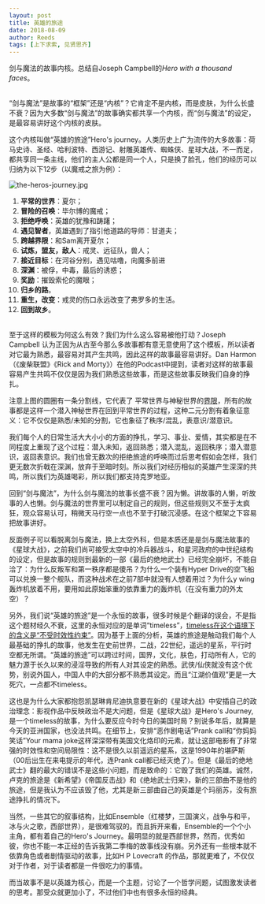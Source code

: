 ```yaml
---
layout: post
title: 英雄的旅途
date: 2018-08-09
author: Reeds
tags: [上下求索, 见贤思齐]
---
```


 剑与魔法的故事内核。总结自Joseph Campbell的*Hero with a thousand faces*。

<!--- more --->

<br>“剑与魔法”是故事的“框架”还是“内核”？它肯定不是内核，而是皮肤，为什么长盛不衰？因为大多数“剑与魔法”的故事确实都共享一个内核，而“剑与魔法”的设定，是最容易讲好这个内核的皮肤。

这个内核叫做“英雄的旅途”Hero's journey。人类历史上广为流传的大多故事：荷马史诗、圣经、哈利波特、西游记、射雕英雄传、蜘蛛侠、星球大战，不一而足，都共享同一条主线，他们的主人公都是同一个人，只是换了脸孔，他们的经历可以归纳为以下12步（以魔戒之旅为例）：



![the-heros-journey.jpg](https://s2.loli.net/2022/01/12/K74Ym3uNEMflGkj.jpg)



1. **平常的世界**：夏尔；
2. **冒险的召唤**：毕尔博的魔戒；
3. **拒绝呼唤**：英雄的犹豫和踌躇；
4. **遇见智者**，英雄遇到了指引他道路的导师：甘道夫；
5. **跨越界限**：和Sam离开夏尔；
6. **试炼，盟友，敌人**：戒灵、远征队，兽人；
7. **接近目标**：在河谷分别，遇见咕噜，向魔多前进
8. **深渊**：被俘，中毒，最后的诱惑；
9. **奖励**：摧毁索伦的魔眼；
10. **归乡的路**。
11. **重生，改变**：戒灵的伤口永远改变了弗罗多的生活。
12. **回到故乡**。

<br>至于这样的模板为何这么有效？我们为什么这么容易被他打动？Joseph Campbell 认为正因为从古至今那么多故事都有意无意使用了这个模板，所以读者对它最为熟悉，最容易对其产生共鸣，因此这样的故事最容易讲好。Dan Harmon（《废柴联盟》《Rick and Morty》）在他的Podcast中提到，读者对这样的故事最容易产生共鸣不仅仅是因为我们熟悉这些故事，而是这些故事反映我们自身的挣扎。

注意上图的圆圈有一条分割线，它代表了 平常世界与神秘世界的<u>界限</u>，所有的故事都是这样一个潜入神秘世界在回到平常世界的过程，这种二元分割有着象征意义：它不仅仅是熟悉/未知的分割，它也象征了秩序/混乱，表意识/潜意识。

我们每个人的日常生活大大小小的方面的挣扎，学习、事业、爱情，其实都是在不同程度上重现了这个过程：潜入未知，返回熟悉；潜入混乱，返回秩序；潜入潜意识，返回表意识。我们也曾无数次的拒绝旅途的呼唤而过后思考假如会怎样，我们更无数次折戟在深渊，放弃于至暗时刻。所以我们对经历相似的英雄产生深深的共鸣，所以我们为英雄喝彩，所以我们都支持克罗地亚。

回到“剑与魔法”，为什么剑与魔法的故事长盛不衰？因为懒。讲故事的人懒，听故事的人也懒。剑与魔法的世界里可以制定自己的规则，但这些规则又不至于太疯狂，观众容易认可，稍微天马行空一点也不至于打破沉浸感。在这个框架之下容易把故事讲好。

反面例子可以看脱离剑与魔法，换上太空外科，但是本质还是是剑与魔法故事的《星球大战》，之前我们尚可接受太空中的冷兵器战斗，和星河政府的中世纪结构的设定，但是故事的规则到最新的一部《最后的绝地武士》已经完全崩坏，不能自洽了：为什么反叛军和第一秩序都是傻吊？为什么一个装有Hyper Drive的空飞船可以兑换一整个舰队，而这种战术在之前7部中就没有人想着用过？为什么y wing轰炸机放着不用，要用如此原始笨重的依靠重力的轰炸机（在没有重力的外太空）？

另外，我们说“英雄的旅途”是一个永恒的故事，很多时候是个翻译的误会，不是指这个题材经久不衰，这里的永恒对应的是单词“timeless”，<u>timeless在这个语境下的含义是“不受时效性约束”</u>。因为基于上面的分析，英雄的旅途是触动我们每个人最基础的挣扎的故事，他发生在史前世界，二战，22世纪，遥远的星系，平行时空都无所谓。“英雄的旅途”可以跨过时间，国界，文化，肤色，打动所有人，它的魅力源于长久以来的浸淫导致的所有人对其设定的熟悉。武侠/仙侠就没有这个优势，别说外国人，中国人中的大部分都不熟悉其设定。而且“江湖价值观”更是一大死穴，一点都不timeless。

这也是为什么大家都抱怨凯瑟琳肯尼迪执意要在新的《星球大战》中安插自己的政治理念：影视作品中反映政治不是大问题，但是《星球大战》是Hero's Journey, 是一个timeless的故事，为什么要反应今时今日的美国时局？别说多年后，就算是今天的亚洲国家，也没法共鸣。在细节上，安排“恶作剧电话”Prank call和“你妈妈笑话”Your mama joke这样深深带有美国文化烙印的元素，就让这部电影有了非常强的时效性和空间局限性：这不是很久以前遥远的星系，这是1990年的堪萨斯（00后出生在来电提示的年代，连Prank call都已经灭绝了）。但是《最后的绝地武士》翻的最大的错误不是这些小问题，而是致命的：它毁了我们的英雄。诚然，卢克的旅途是《新希望》《帝国反击战》和《绝地武士归来》，新的三部曲不是他的旅途，但是我认为不应该毁了他，尤其是新三部曲自己的英雄是个玛丽苏，没有旅途挣扎的情况下。

当然，一些其它的叙事结构，比如Ensemble（红楼梦，三国演义，战争与和平，冰与火之歌，西部世界），是很难驾驭的。而且拆开来看，Ensemble的一个个小主角，都有着自己的Hero's Journey。最明显的就是西部世界，然而，优秀如彼，你也不能一本正经的告诉我第二季梅的故事线没有崩。另外还有一些根本就不依靠角色或者剧情驱动的故事，比如H P Lovecraft 的作品，那就更难了，不仅仅对于作者，对于读者都是一件很吃力的事情。

而当故事不是以英雄为核心，而是一个主题，讨论了一个哲学问题，试图激发读者的思考。那受众就更加小了，不过他们中也有很多永恒的经典。
